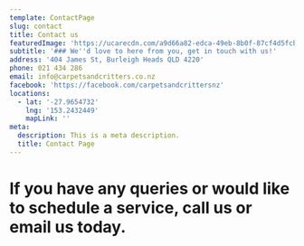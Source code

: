 ```yaml
---
template: ContactPage
slug: contact
title: Contact us
featuredImage: 'https://ucarecdn.com/a9d66a82-edca-49eb-8b0f-87cf4d5fcb01/'
subtitle: '### We''d love to here from you, get in touch with us!'
address: '404 James St, Burleigh Heads QLD 4220'
phone: 021 434 286
email: info@carpetsandcritters.co.nz
facebook: 'https://facebook.com/carpetsandcrittersnz'
locations:
  - lat: '-27.9654732'
    lng: '153.2432449'
    mapLink: ''
meta:
  description: This is a meta description.
  title: Contact Page
---
```



# **If you have any queries or would like to schedule a service, call us or email us today.**
